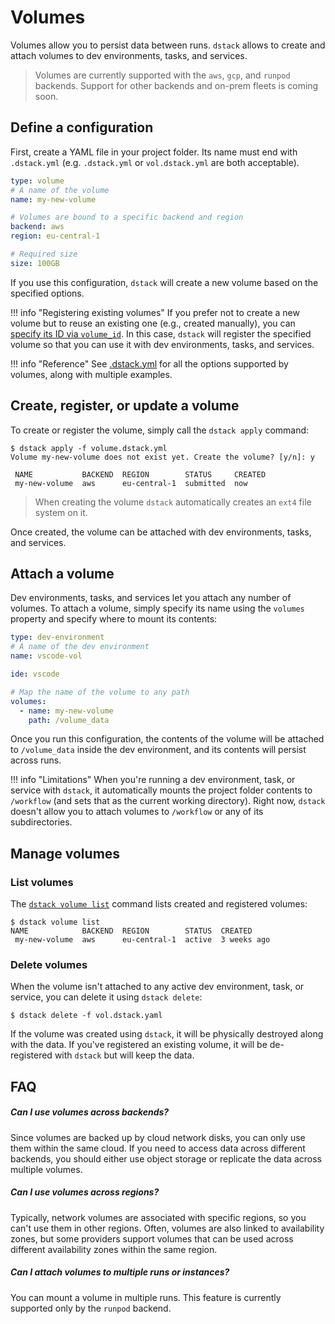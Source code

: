 # Volumes

Volumes allow you to persist data between runs. `dstack` allows to create and attach volumes to 
dev environments, tasks, and services.

> Volumes are currently supported with the `aws`, `gcp`, and `runpod` backends.
Support for other backends and on-prem fleets is coming soon.

## Define a configuration

First, create a YAML file in your project folder. Its name must end with `.dstack.yml` (e.g. `.dstack.yml` or `vol.dstack.yml`
are both acceptable).

<div editor-title="vol.dstack.yml"> 

```yaml
type: volume
# A name of the volume
name: my-new-volume

# Volumes are bound to a specific backend and region
backend: aws
region: eu-central-1

# Required size
size: 100GB
```

</div>

If you use this configuration, `dstack` will create a new volume based on the specified options.

!!! info "Registering existing volumes"
    If you prefer not to create a new volume but to reuse an existing one (e.g., created manually), you can 
    [specify its ID via `volume_id`](../reference/dstack.yml/volume.md#existing-volume). In this case, `dstack` will register the specified volume so that you can use it with dev environments, tasks, and services.

!!! info "Reference"
    See [.dstack.yml](../reference/dstack.yml/volume.md) for all the options supported by
    volumes, along with multiple examples.

## Create, register, or update a volume

To create or register the volume, simply call the `dstack apply` command:

<div class="termy">

```shell
$ dstack apply -f volume.dstack.yml
Volume my-new-volume does not exist yet. Create the volume? [y/n]: y

 NAME           BACKEND  REGION        STATUS     CREATED 
 my-new-volume  aws      eu-central-1  submitted  now     

```

</div>

> When creating the volume `dstack` automatically creates an `ext4` file system on it.

Once created, the volume can be attached with dev environments, tasks, and services.

## Attach a volume

Dev environments, tasks, and services let you attach any number of volumes.
To attach a volume, simply specify its name using the `volumes` property and specify where to mount its contents:

<div editor-title=".dstack.yml"> 

```yaml
type: dev-environment
# A name of the dev environment
name: vscode-vol

ide: vscode

# Map the name of the volume to any path 
volumes:
  - name: my-new-volume
    path: /volume_data
```

</div>

Once you run this configuration, the contents of the volume will be attached to `/volume_data` inside the dev environment, 
and its contents will persist across runs.

!!! info "Limitations"
    When you're running a dev environment, task, or service with `dstack`, it automatically mounts the project folder contents
    to `/workflow` (and sets that as the current working directory). Right now, `dstack` doesn't allow you to 
    attach volumes to `/workflow` or any of its subdirectories.

## Manage volumes

### List volumes

The [`dstack volume list`](../reference/cli/index.md#dstack-gateway-list) command lists created and registered volumes:

```
$ dstack volume list
NAME            BACKEND  REGION        STATUS  CREATED
 my-new-volume  aws      eu-central-1  active  3 weeks ago
```

### Delete volumes

When the volume isn't attached to any active dev environment, task, or service, you can delete it using `dstack delete`:

```shell
$ dstack delete -f vol.dstack.yaml
```

If the volume was created using `dstack`, it will be physically destroyed along with the data.
If you've registered an existing volume, it will be de-registered with `dstack` but will keep the data.

## FAQ

##### Can I use volumes across backends?

Since volumes are backed up by cloud network disks, you can only use them within the same cloud. If you need to access
data across different backends, you should either use object storage or replicate the data across multiple volumes.

##### Can I use volumes across regions?

Typically, network volumes are associated with specific regions, so you can't use them in other regions. Often,
volumes are also linked to availability zones, but some providers support volumes that can be used across different
availability zones within the same region.

##### Can I attach volumes to multiple runs or instances?

You can mount a volume in multiple runs. This feature is currently supported only by the `runpod` backend.